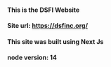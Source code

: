 #### This is the DSFI Website

#### Site url: https://dsfinc.org/

#### This site was built using Next Js

#### node version: 14
